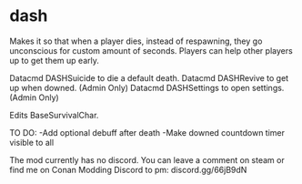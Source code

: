# dash
Makes it so that when a player dies, instead of respawning, they go unconscious for custom amount of seconds.
Players can help other players up to get them up early.

Datacmd DASHSuicide to die a default death.
Datacmd DASHRevive to get up when downed. (Admin Only)
Datacmd DASHSettings to open settings. (Admin Only)

Edits BaseSurvivalChar.

TO DO:
-Add optional debuff after death
-Make downed countdown timer visible to all

The mod currently has no discord. You can leave a comment on steam or find me on Conan Modding Discord to pm: discord.gg/66jB9dN